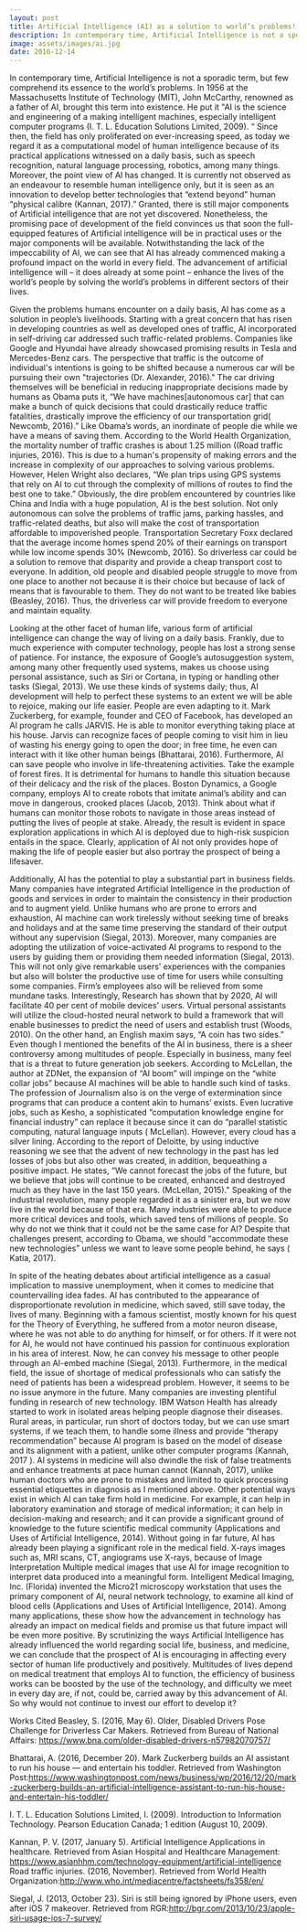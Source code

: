 ```yaml
---
layout: post
title: Artificial Intelligence (AI) as a solution to world’s problems!
description: In contemporary time, Artificial Intelligence is not a sporadic term, but few comprehend its essence to the world’s problems. In 1956 at the Massachusetts Institute of Technology
image: assets/images/ai.jpg
date: 2016-12-14
---
```


In contemporary time, Artificial Intelligence is not a sporadic term, but few comprehend its essence to the world’s problems. In 1956 at the Massachusetts Institute of Technology (MIT), John McCarthy, renowned as a father of AI, brought this term into existence. He put it "AI is the science and engineering of a making intelligent machines, especially intelligent computer programs (I. T. L. Education Solutions Limited, 2009). “  Since then, the field has only proliferated on ever-increasing speed, as today we regard it as a computational model of human intelligence because of its practical applications witnessed on a daily basis, such as speech recognition, natural language processing, robotics, among many things.  Moreover, the point view of AI has changed. It is currently not observed as an endeavour to resemble human intelligence only, but it is seen as an innovation to develop better technologies that “extend beyond” human “physical calibre (Kannan, 2017).” Granted, there is still major components of Artificial intelligence that are not yet discovered. Nonetheless, the promising pace of development of the field convinces us that soon the full-equipped features of Artificial intelligence will be in practical uses or the major components will be available. Notwithstanding the lack of the impeccability of AI, we can see that AI has already commenced making a profound impact on the world in every field. The advancement of artificial intelligence will – it does already at some point – enhance the lives of the world’s people by solving the world’s problems in different sectors of their lives.

Given the problems humans encounter on a daily basis, AI has come as a solution in people’s livelihoods. Starting with a great concern that has risen in developing countries as well as developed ones of traffic, AI incorporated in self-driving car addressed such traffic-related problems. Companies like Google and Hyundai have already showcased promising results in Tesla and Mercedes-Benz cars. The perspective that traffic is the outcome of individual's intentions is going to be shifted because a numerous car will be pursuing their own "trajectories (Dr. Alexander, 2016)." The car driving themselves will be beneficial in reducing inappropriate decisions made by humans as Obama puts it, “We have machines[autonomous car] that can make a bunch of quick decisions that could drastically reduce traffic fatalities, drastically improve the efficiency of our transportation grid( Newcomb, 2016).”  Like Obama’s words, an inordinate of people die while we have a means of saving them.  According to the World Health Organization, the mortality number of traffic crashes is about 1.25 million ((Road traffic injuries, 2016).  This is due to a human's propensity of making errors and the increase in complexity of our approaches to solving various problems. However, Helen Wright also declares, “We plan trips using GPS systems that rely on AI to cut through the complexity of millions of routes to find the best one to take.” Obviously, the dire problem encountered by countries like China and India with a huge population, AI is the best solution. Not only autonomous can solve the problems of traffic jams, parking hassles, and traffic-related deaths, but also will make the cost of transportation affordable to impoverished people. Transportation Secretary Foxx declared that the average income homes spend 20% of their earnings on transport while low income spends 30% (Newcomb, 2016). So driverless car could be a solution to remove that disparity and provide a cheap transport cost to everyone. In addition, old people and disabled people struggle to move from one place to another not because it is their choice but because of lack of means that is favourable to them. They do not want to be treated like babies (Beasley, 2016). Thus, the driverless car will provide freedom to everyone and maintain equality.
 
Looking at the other facet of human life, various form of artificial intelligence can change the way of living on a daily basis. Frankly, due to much experience with computer technology, people has lost a strong sense of patience. For instance, the exposure of Google’s autosuggestion system, among many other frequently used systems, makes us choose using personal assistance, such as Siri or Cortana, in typing or handling other tasks (Siegal, 2013). We use these kinds of systems daily; thus, AI development will help to perfect these systems to an extent we will be able to rejoice, making our life easier. People are even adapting to it. Mark Zuckerberg, for example, founder and CEO of Facebook, has developed an AI program he calls JARVIS. He is able to monitor everything taking place at his house. Jarvis can recognize faces of people coming to visit him in lieu of wasting his energy going to open the door; in free time, he even can interact with it like other human beings (Bhattarai, 2016). Furthermore, AI can save people who involve in life-threatening activities. Take the example of forest fires. It is detrimental for humans to handle this situation because of their delicacy and the risk of the places. Boston Dynamics, a Google company, employs AI to create robots that imitate animal’s ability and can move in dangerous, crooked places (Jacob, 2013). Think about what if humans can monitor those robots to navigate in those areas instead of putting the lives of people at stake.  Already, the result is evident in space exploration applications in which AI is deployed due to high-risk suspicion entails in the space. Clearly, application of AI not only provides hope of making the life of people easier but also portray the prospect of being a lifesaver.

Additionally, AI has the potential to play a substantial part in business fields. Many companies have integrated Artificial Intelligence in the production of goods and services in order to maintain the consistency in their production and to augment yield. Unlike humans who are prone to errors and exhaustion, AI machine can work tirelessly without seeking time of breaks and holidays and at the same time preserving the standard of their output without any supervision (Siegal, 2013). Moreover, many companies are adopting the utilization of voice-activated AI programs to respond to the users by guiding them or providing them needed information (Siegal, 2013). This will not only give remarkable users’ experiences with the companies but also will bolster the productive use of time for users while consulting some companies. Firm’s employees also will be relieved from some mundane tasks.  Interestingly, Research has shown that by 2020, AI will facilitate 40 per cent of mobile devices' users. Virtual personal assistants will utilize the cloud-hosted neural network to build a framework that will enable businesses to predict the need of users and establish trust (Woods, 2010). On the other hand, an English maxim says, “A coin has two sides.” Even though I mentioned the benefits of the AI in business, there is a sheer controversy among multitudes of people. Especially in business, many feel that is a threat to future generation job seekers. According to McLellan, the author at ZDNet, the expansion of “AI boom” will impinge on the “white collar jobs” because AI machines will be able to handle such kind of tasks. The profession of Journalism also is on the verge of extermination since programs that can produce a content akin to humans’ exists.  Even lucrative jobs, such as Kesho, a sophisticated “computation knowledge engine for financial industry” can replace it because since it can do “parallel statistic computing, natural language inputs ( McLellan).  However, every cloud has a silver lining. According to the report of Deloitte, by using inductive reasoning we see that the advent of new technology in the past has led losses of jobs but also other was created, in addition, bequeathing a positive impact. He states, “We cannot forecast the jobs of the future, but we believe that jobs will continue to be created, enhanced and destroyed much as they have in the last 150 years. (McLellan, 2015)." Speaking of the industrial revolution, many people regarded it as a sinister era, but we now live in the world because of that era. Many industries were able to produce more critical devices and tools, which saved tens of millions of people. So why do not we think that it could not be the same case for AI? Despite that challenges present, according to Obama, we should “accommodate these new technologies” unless we want to leave some people behind, he says ( Katia, 2017).

In spite of the heating debates about artificial intelligence as a casual implication to massive unemployment, when it comes to medicine that countervailing idea fades. AI has contributed to the appearance of disproportionate revolution in medicine, which saved, still save today, the lives of many. Beginning with a famous scientist, mostly known for his quest for the Theory of Everything, he suffered from a motor neuron disease, where he was not able to do anything for himself, or for others. If it were not for AI, he would not have continued his passion for continuous exploration in his area of interest. Now, he can convey his message to other people through an AI-embed machine (Siegal, 2013).  Furthermore, in the medical field, the issue of shortage of medical professionals who can satisfy the need of patients has been a widespread problem. However, it seems to be no issue anymore in the future. Many companies are investing plentiful funding in research of new technology. IBM Watson Health has already started to work in isolated areas helping people diagnose their diseases. Rural areas, in particular, run short of doctors today, but we can use smart systems, if we teach them, to handle some illness and provide “therapy recommendation” because AI program is based on the model of disease and its alignment with a patient, unlike other computer programs (Kannah, 2017 ). AI systems in medicine will also dwindle the risk of false treatments and enhance treatments at pace human cannot (Kannah, 2017), unlike human doctors who are prone to mistakes and limited to quick processing essential etiquettes in diagnosis as I mentioned above.  Other potential ways exist in which AI can take firm hold in medicine. For example, it can help in laboratory examination and storage of medical information; it can help in decision-making and research; and it can provide a significant ground of knowledge to the future scientific medical community (Applications and Uses of Artificial Intelligence, 2014). 
Without going in far future, AI has already been playing a significant role in the medical field. X-rays images such as, MRI scans, CT, angiograms use X-rays, because of Image Interpretation Multiple medical images that use AI for image recognition to interpret data produced into a meaningful form. Intelligent Medical Imaging, Inc. (Florida) invented the Micro21 microscopy workstation that uses the primary component of AI, neural network technology, to examine all kind of blood cells (Applications and Uses of Artificial Intelligence, 2014). Among many applications, these show how the advancement in technology has already an impact on medical fields and promise us that future impact will be even more positive.
By scrutinizing the ways Artificial Intelligence has already influenced the world regarding social life, business, and medicine, we can conclude that the prospect of AI is encouraging in affecting every sector of human life productively and positively. Multitudes of lives depend on medical treatment that employs AI to function, the efficiency of business works can be boosted by the use of the technology, and difficulty we meet in every day are, if not, could be,  carried away by this advancement of AI. So why would not continue to invest our effort to develop it?

	
   Works Cited
Beasley, S. (2016, May 6). Older, Disabled Drivers Pose Challenge for Driverless Car Makers. Retrieved from Bureau of National Affairs: https://www.bna.com/older-disabled-drivers-n57982070757/

Bhattarai, A. (2016, December 20). Mark Zuckerberg builds an AI assistant to run his house — and entertain his toddler. Retrieved from Washington Post:https://www.washingtonpost.com/news/business/wp/2016/12/20/mark-zuckerberg-builds-an-artificial-intelligence-assistant-to-run-his-house-and-entertain-his-toddler/

I. T. L. Education Solutions Limited, I. (2009). Introduction to Information Technology. Pearson Education Canada; 1 edition (August 10, 2009).

Kannan, P. V. (2017, January 5). Artificial Intelligence Applications in healthcare. Retrieved from Asian Hospital and Healthcare Management: https://www.asianhhm.com/technology-equipment/artificial-intelligence
Road traffic injuries. (2016, November). Retrieved from World Health Organization:http://www.who.int/mediacentre/factsheets/fs358/en/

Siegal, J. (2013, October 23). Siri is still being ignored by iPhone users, even after iOS 7 makeover. Retrieved from RGR:http://bgr.com/2013/10/23/apple-siri-usage-ios-7-survey/